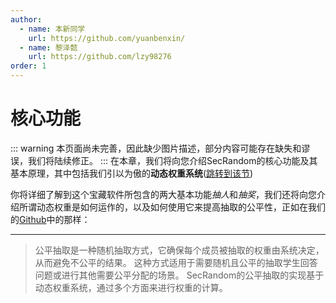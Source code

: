 ```yaml
---
author:
  - name: 本新同学
    url: https://github.com/yuanbenxin/
  - name: 黎泽懿
    url: https://github.com/lzy98276
order: 1
---
```

# 核心功能
::: warning
本页面尚未完善，因此缺少图片描述，部分内容可能存在缺失和谬误，我们将陆续修正。
:::
在本章，我们将向您介绍SecRandom的核心功能及其基本原理，其中包括我们引以为傲的**动态权重系统**([跳转到该节](./DynamicWeightSystem.md))

你将详细了解到这个宝藏软件所包含的两大基本功能*抽人*和*抽奖*，我们还将向您介绍所谓动态权重是如何运作的，以及如何使用它来提高抽取的公平性，正如在我们的[Github](https://github.com/SECTL/SecRandom)中的那样：
****
>公平抽取是一种随机抽取方式，它确保每个成员被抽取的权重由系统决定，从而避免不公平的结果。 这种方式适用于需要随机且公平的抽取学生回答问题或进行其他需要公平分配的场景。 SecRandom的公平抽取的实现基于动态权重系统，通过多个方面来进行权重的计算。